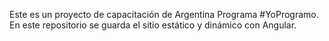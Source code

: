 Este es un proyecto de capacitación de Argentina Programa #YoProgramo. 
En este repositorio se guarda el sitio estático y dinámico con Angular.
